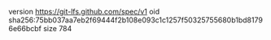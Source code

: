 version https://git-lfs.github.com/spec/v1
oid sha256:75bb037aa7eb2f69444f2b108e093c1c1257f50325755680b1bd81796e66bcbf
size 784

